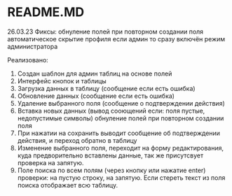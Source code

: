 # README.MD

26.03.23
Фиксы:
обнуление полей при повторном создании поля
автоматическое скрытие профиля
если админ то сразу включён режим администратора


Реализовано:
1) Создан шаблон для админ таблиц на основе полей
2) Интерфейс кнопок и таблицы
3) Загрузка данных в таблицу (сообщение если есть ошибка)
4) Обновление данных (сообщение если есть ошибка)
5) Удаление выбранного поля (сообщение о подтверждении действия)
6) Вставка новых данных (вывод сооющений если: поля пустые, недопустимые символы) обнуление полей при повторном создании поля
7) При нажатии на сохранить выводит сообщение об подтверждении действия, и переход обратно в таблицу
8) Изменение выбранного поля, переходит на форму редактирования, куда предворительно вставлены данные, так же присутсвует проверка на запятую.
9) Поле поиска по всем полям (через кнопку или нажатие enter) проверки: на пустую строку, на запятую. Если стереть текст из поля поиска отображает всю таблицу.
